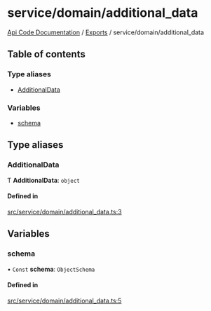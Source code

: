 # service/domain/additional\_data
 
[Api Code Documentation](../README.md) / [Exports](../modules.md) / service/domain/additional\_data

## Table of contents

### Type aliases

- [AdditionalData](service_domain_additional_data.md#additionaldata)

### Variables

- [schema](service_domain_additional_data.md#schema)

## Type aliases

### AdditionalData

Ƭ **AdditionalData**: `object`

#### Defined in

[src/service/domain/additional_data.ts:3](https://github.com/openkfw/TruBudget/blob/b9aaff0/api/src/service/domain/additional_data.ts#L3)

## Variables

### schema

• `Const` **schema**: `ObjectSchema`

#### Defined in

[src/service/domain/additional_data.ts:5](https://github.com/openkfw/TruBudget/blob/b9aaff0/api/src/service/domain/additional_data.ts#L5)
